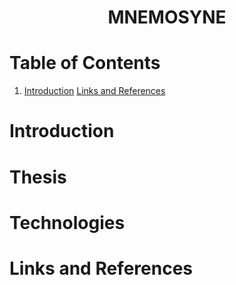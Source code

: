 <h1 align="center">
    MNEMOSYNE
</h1>

# Table of Contents
1. [Introduction](#introduction)
[Links and References](#links-and-references)

# Introduction

# Thesis

# Technologies

# Links and References
